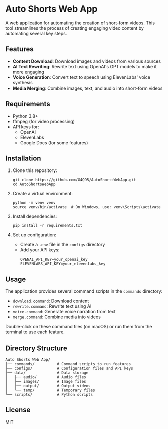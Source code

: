 # Auto Shorts Web App

A web application for automating the creation of short-form videos. This tool streamlines the process of creating engaging video content by automating several key steps.

## Features

- **Content Download**: Download images and videos from various sources
- **AI Text Rewriting**: Rewrite text using OpenAI's GPT models to make it more engaging
- **Voice Generation**: Convert text to speech using ElevenLabs' voice synthesis
- **Media Merging**: Combine images, text, and audio into short-form videos

## Requirements

- Python 3.8+
- ffmpeg (for video processing)
- API keys for:
  - OpenAI
  - ElevenLabs
  - Google Docs (for some features)

## Installation

1. Clone this repository:
   ```
   git clone https://github.com/G4Q95/AutoShortsWebApp.git
   cd AutoShortsWebApp
   ```

2. Create a virtual environment:
   ```
   python -m venv venv
   source venv/bin/activate  # On Windows, use: venv\Scripts\activate
   ```

3. Install dependencies:
   ```
   pip install -r requirements.txt
   ```

4. Set up configuration:
   - Create a `.env` file in the `configs` directory
   - Add your API keys:
     ```
     OPENAI_API_KEY=your_openai_key
     ELEVENLABS_API_KEY=your_elevenlabs_key
     ```

## Usage

The application provides several command scripts in the `commands` directory:

- `download.command`: Download content
- `rewrite.command`: Rewrite text using AI
- `voice.command`: Generate voice narration from text
- `merge.command`: Combine media into videos

Double-click on these command files (on macOS) or run them from the terminal to use each feature.

## Directory Structure

```
Auto Shorts Web App/
├── commands/          # Command scripts to run features
├── configs/           # Configuration files and API keys
├── data/              # Data storage
│   ├── audio/         # Audio files
│   ├── images/        # Image files
│   ├── output/        # Output videos
│   └── temp/          # Temporary files
└── scripts/           # Python scripts
```

## License

MIT 